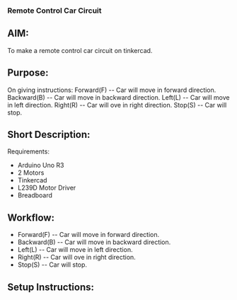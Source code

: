 ### Remote Control Car Circuit
## AIM:
To make a remote control car circuit on tinkercad.
## Purpose:
On giving instructions:
Forward(F) -- Car will move in forward direction.
Backward(B) -- Car will move in backward direction.
Left(L) -- Car will move in left direction.
Right(R) -- Car will ove in right direction.
Stop(S) -- Car will stop.

## Short Description:
Requirements:
* Arduino Uno R3
* 2 Motors
* Tinkercad
* L239D Motor Driver
* Breadboard
## Workflow:
* Forward(F) -- Car will move in forward direction.
* Backward(B) -- Car will move in backward direction.
* Left(L) -- Car will move in left direction.
* Right(R) -- Car will ove in right direction.
* Stop(S) -- Car will stop.
## Setup Instructions:

